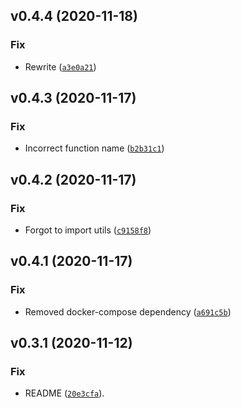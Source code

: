 <!--next-version-placeholder-->

## v0.4.4 (2020-11-18)
### Fix
* Rewrite ([`a3e0a21`](https://github.com/wearep3r/backplane/commit/a3e0a21e751d4752a73e003578b7a9d8de2adad6))

## v0.4.3 (2020-11-17)
### Fix
* Incorrect function name ([`b2b31c1`](https://github.com/wearep3r/backplane/commit/b2b31c1bcec4b174d2eb8d2d8f994dceaee24a60))

## v0.4.2 (2020-11-17)
### Fix
* Forgot to import utils ([`c9158f8`](https://github.com/wearep3r/backplane/commit/c9158f8fa6c1b0750ccb71394cd577ba259f4a27))

## v0.4.1 (2020-11-17)
### Fix
* Removed docker-compose dependency ([`a691c5b`](https://github.com/wearep3r/backplane/commit/a691c5b340897583e106cef6b72592ca0653f709))

## v0.3.1 (2020-11-12)
### Fix
* README ([`20e3cfa`](https://github.com/wearep3r/backplane/commit/20e3cfa3ae1a029733fe8bc0c56b7e9ca7a7384a)).